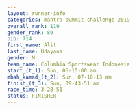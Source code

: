 ```yaml
---
layout: runner-info 
categories: mantra-summit-challenge-2019 
overall_rank: 119
gender_rank: 89
bib: 714
first_name: Alit
last_name: Udayana
gender: M
team_name: Columbia Sportswear Indonesia
start_(t_1): Sun, 06-15-00 am
mbah_kamad_(t_2): Sun, 07-10-13 am
finish_(t_3): Sun, 09-43-51 am
race_time: 3-28-51
status: FINISHER
---
```

